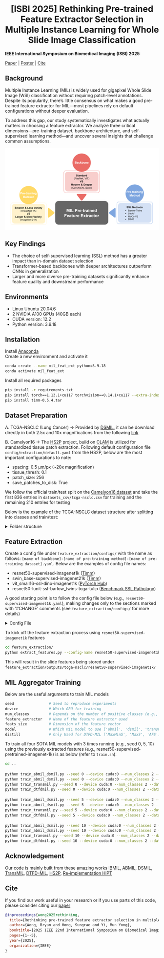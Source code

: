 <h1 align="center"> [ISBI 2025] Rethinking Pre-trained Feature Extractor Selection in Multiple Instance Learning for Whole Slide Image Classification </h1>

**IEEE International Symposium on Biomedical Imaging (ISBI) 2025**

[Paper](https://ieeexplore.ieee.org/stamp/stamp.jsp?arnumber=10981015) | [Poster](https://drive.google.com/file/d/1KBE8CVJCk-hTm_lcKYhKhdaD1t9Lqrn2/view?usp=sharing) | [Cite](#cite)

## Background
Multiple Instance Learning (MIL) is widely used for gigapixel Whole Slide Image (WSI) classification without requiring patch-level annotations. Despite its popularity, there’s little consensus on what makes a good pre-trained feature extractor for MIL—most pipelines rely on default configurations without deeper evaluation. 

To address this gap, our study systematically investigates what actually matters in choosing a feature extractor. We analyze three critical dimensions—pre-training dataset, backbone architecture, and self-supervised learning method—and uncover several insights that challenge common assumptions.

<p align="center">
  <img src="figures/introduction.png" alt="Setting Image" width="1000">
</p>

## Key Findings
- The choice of self-supervised learning (SSL) method has a greater impact than in-domain dataset selection
- Transformer-based backbones with deeper architectures outperform CNNs in generalization
- Larger and more diverse pre-training datasets significantly enhance feature quality and downstream performance

## Environments
- Linux Ubuntu 20.04.6
- 2 NVIDIA A100 GPUs (40GB each)
- CUDA version: 12.2
- Python version: 3.9.18

## Installation

Install [Anaconda](https://www.anaconda.com/download#)<br>
Create a new environment and activate it

```bash
conda create --name mil_feat_ext python=3.9.18
conda activate mil_feat_ext
````

Install all required packages
```bash
pip install -r requirements.txt
pip install torch==1.13.1+cu117 torchvision==0.14.1+cu117 --extra-index-url https://download.pytorch.org/whl/cu117
pip install timm-0.5.4.tar
````

## Dataset Preparation

A. TCGA-NSCLC (Lung Cancer) → Provided by [DSMIL](https://github.com/binli123/dsmil-wsi), it can be download directly in both 2.5x and 10x magnifications from the following [link](https://drive.google.com/file/d/17zCn-WRNzxxxh8kkdBTbDLDZy0XZ3RIu/view)

B. Camelyon16 → The [HS2P](https://github.com/clemsgrs/hs2p) project, build on [CLAM](https://github.com/mahmoodlab/CLAM) is utilized for standardized tissue patch extraction. Following default configuration file `config/extraction/default.yaml` from the HS2P, below are the most important configurations to note:
- spacing: 0.5 µm/px (~20x magnification)
- tissue_thresh: 0.1
- patch_size: 256
- save_patches_to_disk: True

We follow the official train/test split on the [Camelyon16 dataset](https://camelyon16.grand-challenge.org/Data/) and take the first 836 entries in `datasets_csv/tcga-nsclc.csv` for training and the remaining 210 entries for testing

Below is the example of the TCGA-NSCLC dataset structure after splitting into classes and train/test:

<details>
<summary>
Folder structure
</summary>

```bash
<datasets>/
├── data_tcga_lung_tree/
    ├── train/
        ├── LUAD/
            ├── TCGA-4B-A93V-01Z-00-DX1/
                ├── x1_y1
                    ├── x11_y11.png
                    ├── x12_y12.png
                ├── x2_y2.png
                ├── x3_y3.png
                ├── ...
            ├── ...
        
        ├── LUSC/
            ├── TCGA-18-3408-01Z-00-DX1/
                ├── x4_y4
                    ├── x41_y41.png
                    ├── x42_y42.png
                ├── x5_y5.png
                ├── x6_y6.png
                ├── ...
            ├── ...
        
    ├── test/
        ├── ...
                
```
</details>


## Feature Extraction

Create a config file under `feature_extraction/configs/` with the name as follows: `[name of backbone]-[name of pre-training method]-[name of pre-training dataset].yaml`. Below are the examples of config file names:
- resnet50-supervised-imagenet1k ([Timm](https://github.com/huggingface/pytorch-image-models))
- swin_base-supervised-imagenet21k ([Timm](https://github.com/huggingface/pytorch-image-models))
- vit_small16-ssl-dino-imagenet1k ([PyTorch Hub](https://github.com/pytorch/hub))
- resnet50-lunit-ssl-barlow_twins-tcga-tulip ([Benchmark SSL Pathology](https://github.com/lunit-io/benchmark-ssl-pathology))

A good starting point is to follow the config file below (e.g., `resnet50-supervised-imagenet1k.yaml`), making changes only to the sections marked with '#CHANGE' comments (see `feature_extraction/configs/` for more details)

<details>
<summary>
Config File
</summary>

```bash
gpu_id: 0 # CHANGE

# Output settings
output_dir_path: 'outputs'
feature_extractor: 'resnet50-supervised-imagenet1k-transform' # CHANGE
resume: False # CHANGE

# Dataset settings
dataset:
  name: 'tcga-nsclc' # CHANGE: ['tcga-nsclc', 'camelyon16']
  patch_size: 224 # CHANGE
  base_folder_path: '../../feature_extractor_MIL_study/datasets/data_tcga_lung_tree'  # CHANGE
  slide_data_path: 'slide_data/${dataset.name}.csv'
  extracted_summary_path: '../datasets_csv/${dataset.name}/${feature_extractor}.csv'
  slide_missing_path: 'slide_missing/${dataset.name}.csv'
  subsets:
  - train
  - test
  classes: # CHANGE
  - LUAD
  - LUSC
  
# Model settings
model:
  backbone: 'resnet50' # CHANGE
  feats_dim: 1024 # CHANGE
  kernel_size:
  trained_path:

# Feature Extraction settings
feature_extraction:
  save_patch_features: False # CHANGE
  normalization: 'imagenet' # CHANGE: ['imagenet', 'lunit']
  stain_norm_macenko: False
 
 ```
 </details>
 
 To kick off the feature extraction process using `resnet50-supervised-imagenet1k` features
 
 ```bash
cd feature_extraction/
python extract_features.py --config-name resnet50-supervised-imagenet1k
````

This will result in the slide features being stored under `feature_extraction/outputs/tcga-nsclc/resnet50-supervised-imagenet1k/`


## MIL Aggregator Training

Below are the useful arguments to train MIL models

 ```bash
seed                # Seed to reproduce experiments
device              # Which GPU for training
num_classes         # Depends on the number of positive classes (e.g., camelyon16: 1, tcga-nsclc: 2)
feature_extractor   # Name of the feature extractor used
feats_size          # Dimension of the feature vector
model               # Which MIL model to use ['abmil', 'dsmil', 'transmil', 'DTFD']
distill             # Only Used for DTFD-MIL ['MaxMinS', 'MaxS', 'AFS']
````

To train all four SOTA MIL models with 3 times running (e.g., seed 0, 5, 10) using the previously extracted features (e.g., resnet50-supervised-pretrained-imagenet-1k) is as below (refer to `train.sh`):

 ```bash
cd ..

python train_abmil_dsmil.py --seed 0 --device cuda:0 --num_classes 2 --dataset tcga-nsclc --feature_extractor resnet50-supervised-imagenet1k --feats_size 1024 --model abmil
python train_abmil_dsmil.py --seed 0 --device cuda:0 --num_classes 2 --dataset tcga-nsclc --feature_extractor resnet50-supervised-imagenet1k --feats_size 1024 --model dsmil
python train_transmil.py --seed 0 --device cuda:0 --num_classes 2 --dataset tcga-nsclc --feature_extractor resnet50-supervised-imagenet1k --feats_size 1024 --model transmil
python train_dtfdmil.py --seed 0 --device cuda:0 --num_classes 2 --dataset tcga-nsclc --feature_extractor resnet50-supervised-imagenet1k --feats_size 1024 --model DTFD --distill MaxMinS

python train_abmil_dsmil.py --seed 5 --device cuda:0 --num_classes 2 --dataset tcga-nsclc --feature_extractor resnet50-supervised-imagenet1k --feats_size 1024 --model abmil
python train_abmil_dsmil.py --seed 5 --device cuda:0 --num_classes 2 --dataset tcga-nsclc --feature_extractor resnet50-supervised-imagenet1k --feats_size 1024 --model dsmil
python train_transmil.py --seed 5 --device cuda:0 --num_classes 2 --dataset tcga-nsclc --feature_extractor resnet50-supervised-imagenet1k --feats_size 1024 --model transmil
python train_dtfdmil.py --seed 5 --device cuda:0 --num_classes 2 --dataset tcga-nsclc --feature_extractor resnet50-supervised-imagenet1k --feats_size 1024 --model DTFD --distill MaxMinS

python train_abmil_dsmil.py --seed 10 --device cuda:0 --num_classes 2 --dataset tcga-nsclc --feature_extractor resnet50-supervised-imagenet1k --feats_size 1024 --model abmil
python train_abmil_dsmil.py --seed 10 --device cuda:0 --num_classes 2 --dataset tcga-nsclc --feature_extractor resnet50-supervised-imagenet1k --feats_size 1024 --model dsmil
python train_transmil.py --seed 10 --device cuda:0 --num_classes 2 --dataset tcga-nsclc --feature_extractor resnet50-supervised-imagenet1k --feats_size 1024 --model transmil
python train_dtfdmil.py --seed 10 --device cuda:0 --num_classes 2 --dataset tcga-nsclc --feature_extractor resnet50-supervised-imagenet1k --feats_size 1024 --model DTFD --distill MaxMinS
````

## Acknowledgement

Our code is mainly built from these amazing works [IBMIL](https://github.com/HHHedo/IBMIL), [ABMIL](https://github.com/AMLab-Amsterdam/AttentionDeepMIL), [DSMIL](https://github.com/binli123/dsmil-wsi), [TransMIL](https://github.com/szc19990412/TransMIL), [DTFD-MIL](https://github.com/hrzhang1123/DTFD-MIL), [HS2P](https://github.com/clemsgrs/hs2p), [Re-implementation HIPT](https://github.com/clemsgrs/hipt)

## Cite

If you find our work useful in your research or if you use parts of this code, please consider citing our [paper](https://ieeexplore.ieee.org/stamp/stamp.jsp?arnumber=10981015)

```bibtex
@inproceedings{wong2025rethinking,
  title={Rethinking pre-trained feature extractor selection in multiple instance learning for whole slide image classification},
  author={Wong, Bryan and Hong, Sungrae and Yi, Mun Yong},
  booktitle={2025 IEEE 22nd International Symposium on Biomedical Imaging (ISBI)},
  pages={1--5},
  year={2025},
  organization={IEEE}
}


